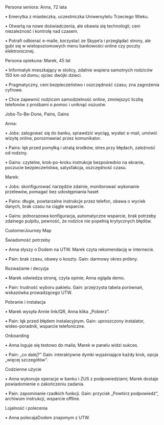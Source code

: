 Persona seniora: Anna, 72 lata

• Emerytka z miasteczka, uczestniczka Uniwersytetu Trzeciego Wieku.

• Otwartą na nowe doświadczenia, ale obawia się technologii; ceni niezależność i kontrolę nad czasem.

• Potrafi odbierać e-maile, korzystać ze Skype’a i przeglądać strony, ale gubi się w wielopoziomowych menu bankowości online czy poczty elektronicznej.

Persona opiekuna: Marek, 45 lat

• Informatyk mieszkający w stolicy, zdalnie wspiera samotnych rodziców 150 km od domu; ojciec dwójki dzieci.

• Pragmatyczny, ceni bezpieczeństwo i oszczędność czasu; zna zagrożenia cyfrowe.

• Chce zapewnić rodzicom samodzielność online, zmniejszyć liczbę telefonów z prośbami o pomoc i uniknąć oszustw.

Jobs-To-Be-Done, Pains, Gains

Anna:

• Jobs: zalogować się do banku, sprawdzić wyciąg, wysłać e-mail, umówić wizytę online, porozmawiać przez komunikator.

• Pains: lęk przed pomyłką i utratą środków, stres przy błędach, zależność od rodziny.

• Gains: czytelne, krok-po-kroku instrukcje bezpośrednio na ekranie, poczucie bezpieczeństwa, satysfakcja, oszczędność czasu.

Marek:

• Jobs: skonfigurować narzędzie zdalnie, monitorować wykonanie przelewów, pomagać bez udostępniania haseł.

• Pains: długie, powtarzalne instrukcje przez telefon, obawa o wyciek danych, brak czasu na ciągłe wsparcie.

• Gains: jednorazowa konfiguracja, automatyczne wsparcie, brak potrzeby zdalnego pulpitu, pewność, że rodzice nie popełnią krytycznych błędów.

CustomerJourney Map

Świadomość potrzeby

• Anna słyszy o Dodem na UTW. Marek czyta rekomendację w internecie.

• Pain: brak czasu, obawy o koszty. Gain: darmowy okres próbny.

Rozważanie i decyzja

• Marek odwiedza stronę, czyta opinie; Anna ogląda demo.

• Pain: trudność wyboru pakietu. Gain: przejrzysta tabela porównań, wskazówka prowadzącego UTW.

Pobranie i instalacja

• Marek wysyła Annie link/QR, Anna klika „Pobierz”.

• Pain: lęk przed błędem instalacyjnym. Gain: uproszczony instalator, wideo-poradnik, wsparcie telefoniczne.

Onboarding

• Anna loguje się testowo do maila; Marek w panelu widzi sukces.

• Pain: „co dalej?” Gain: interaktywne dymki wyjaśniające każdy krok, opcja „więcej szczegółów”.

Codzienne użycie

• Anna wykonuje operacje w banku i ZUS z podpowiedziami; Marek dostaje powiadomienie o zakończeniu zadania.

• Pain: zapominanie rzadkich funkcji. Gain: przycisk „Powtórz podpowiedź”, archiwum instrukcji, wsparcie offline.

Lojalność i polecenia

• Anna polecajaDodem znajomym z UTW.
